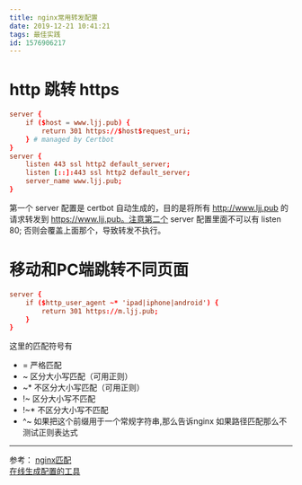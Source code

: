 ```yaml
---
title: nginx常用转发配置
date: 2019-12-21 10:41:21
tags: 最佳实践
id: 1576906217
---
```

# http 跳转 https
```conf
server {
    if ($host = www.ljj.pub) {
        return 301 https://$host$request_uri;
    } # managed by Certbot
}
server {
    listen 443 ssl http2 default_server;
    listen [::]:443 ssl http2 default_server;
    server_name www.ljj.pub;
}
```
第一个 server 配置是 certbot 自动生成的，目的是将所有 http://www.ljj.pub 的请求转发到 https://www.ljj.pub。注意第二个 server 配置里面不可以有 listen 80; 否则会覆盖上面那个，导致转发不执行。

# 移动和PC端跳转不同页面
```conf
server {
    if ($http_user_agent ~* 'ipad|iphone|android') {
        return 301 https://m.ljj.pub;
    }
}
```
这里的匹配符号有
- = 严格匹配
- ~ 区分大小写匹配（可用正则）
- ~* 不区分大小写匹配（可用正则）
- !~ 区分大小写不匹配
- !~* 不区分大小写不匹配
- ^~ 如果把这个前缀用于一个常规字符串,那么告诉nginx 如果路径匹配那么不测试正则表达式
-----------------------------
参考：
[nginx匹配](https://www.cnblogs.com/duhuo/p/8323812.html)    
[在线生成配置的工具](https://www.digitalocean.com/community/tools/nginx)